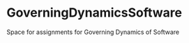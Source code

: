 GoverningDynamicsSoftware
=========================


Space for assignments for Governing Dynamics of Software

